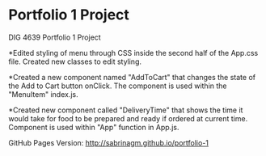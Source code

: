 # Portfolio 1 Project
DIG 4639 Portfolio 1 Project 

*Edited styling of menu through CSS inside the second half of the App.css file. Created new classes to edit styling.

*Created a new component named "AddToCart" that changes the state of the Add to Cart button onClick. The component is used within the "MenuItem" index.js.

*Created new component called "DeliveryTime" that shows the time it would take for food to be prepared and ready if ordered at current time. Component is used within "App" function in App.js.

GitHub Pages Version: http://sabrinagm.github.io/portfolio-1
